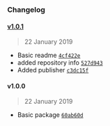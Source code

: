 ### Changelog

#### [v1.0.1](https://github.com/iFarmGolems/vscode-simple-npm-changelog/compare/v1.0.0...v1.0.1)

> 22 January 2019

- Basic readme [`4cf422e`](https://github.com/iFarmGolems/vscode-simple-npm-changelog/commit/4cf422e050828a0b3da9d64867e89d3fea6c1ff1)
- added repository info [`527d943`](https://github.com/iFarmGolems/vscode-simple-npm-changelog/commit/527d94351e31600653f37ed1ea5defc3e8cf5d46)
- Added publisher [`c3dc15f`](https://github.com/iFarmGolems/vscode-simple-npm-changelog/commit/c3dc15fc6eb5806a1b2212f9b2d97dc5c9f752c4)

#### v1.0.0

> 22 January 2019

- Basic package [`60ab60d`](https://github.com/iFarmGolems/vscode-simple-npm-changelog/commit/60ab60ddd1007064fc7b44aec2512c6e7db5457a)
